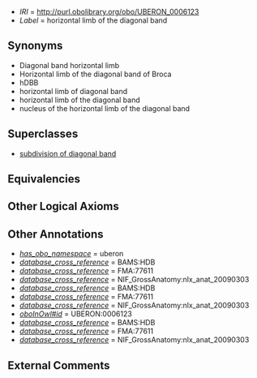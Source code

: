  * *IRI* = http://purl.obolibrary.org/obo/UBERON_0006123
 * *Label* = horizontal limb of the diagonal band

## Synonyms

 * Diagonal band horizontal limb
 * Horizontal limb of the diagonal band of Broca
 * hDBB
 * horizontal limb of diagonal band
 * horizontal limb of the diagonal band
 * nucleus of the horizontal limb of the diagonal band

## Superclasses

 * [subdivision of diagonal band](../../UBERON/25/UBERON_0006125.md)

## Equivalencies


## Other Logical Axioms


## Other Annotations

 * *[has_obo_namespace](../../ce/oboInOwl#hasOBONamespace.md)* = uberon
 * *[database_cross_reference](../../ef/oboInOwl#hasDbXref.md)* = BAMS:HDB
 * *[database_cross_reference](../../ef/oboInOwl#hasDbXref.md)* = FMA:77611
 * *[database_cross_reference](../../ef/oboInOwl#hasDbXref.md)* = NIF_GrossAnatomy:nlx_anat_20090303
 * *[database_cross_reference](../../ef/oboInOwl#hasDbXref.md)* = BAMS:HDB
 * *[database_cross_reference](../../ef/oboInOwl#hasDbXref.md)* = FMA:77611
 * *[database_cross_reference](../../ef/oboInOwl#hasDbXref.md)* = NIF_GrossAnatomy:nlx_anat_20090303
 * *[oboInOwl#id](../../id/oboInOwl#id.md)* = UBERON:0006123
 * *[database_cross_reference](../../ef/oboInOwl#hasDbXref.md)* = BAMS:HDB
 * *[database_cross_reference](../../ef/oboInOwl#hasDbXref.md)* = FMA:77611
 * *[database_cross_reference](../../ef/oboInOwl#hasDbXref.md)* = NIF_GrossAnatomy:nlx_anat_20090303

## External Comments

